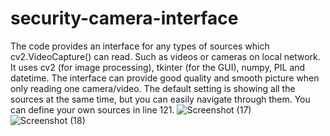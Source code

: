 # security-camera-interface
The code provides an interface for any types of sources which cv2.VideoCapture() can read. Such as videos or cameras on local network.
It uses cv2 (for image processing), tkinter (for the GUI), numpy, PIL and datetime.
The interface can provide good quality and smooth picture when only reading one camera/video.
The default setting is showing all the sources at the same time, but you can easily navigate through them.
You can define your own sources in line 121.
![Screenshot (17)](https://github.com/nagydavid04/Security_camera_interface/assets/132921246/c5b537f1-9542-4200-ae9b-3e8424145aaf)
![Screenshot (18)](https://github.com/nagydavid04/Security_camera_interface/assets/132921246/c980a51b-60c2-4742-8f2e-b206cad71ca8)
